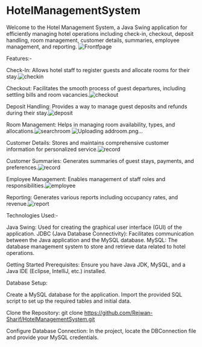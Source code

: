 # HotelManagementSystem

Welcome to the Hotel Management System, a Java Swing application for efficiently managing hotel operations including check-in, checkout, deposit handling, room management, customer details, summaries, employee management, and reporting.
![Frontfpage](https://github.com/Rejwan-Sharif/HotelManagementSystem/assets/32041388/b45dff5b-2d34-43fd-a855-d411dc8c9dbb)

Features:-

Check-In: Allows hotel staff to register guests and allocate rooms for their stay.![checkin](https://github.com/Rejwan-Sharif/HotelManagementSystem/assets/32041388/621bda73-f2ff-4e44-b002-8e8fe5fba72a)

Checkout: Facilitates the smooth process of guest departures, including settling bills and room vacancies.![checkout](https://github.com/Rejwan-Sharif/HotelManagementSystem/assets/32041388/8cadd77f-2019-4093-ba55-25cf3e65f64c)

Deposit Handling: Provides a way to manage guest deposits and refunds during their stay.![deposit](https://github.com/Rejwan-Sharif/HotelManagementSystem/assets/32041388/6bfaa66c-16e7-4fcf-98e3-ede97472a882)

Room Management: Helps in managing room availability, types, and allocations.![searchroom](https://github.com/Rejwan-Sharif/HotelManagementSystem/assets/32041388/b14ef8d8-9b0d-4c41-ae35-91acaa689c16)
![Uploading addroom.png…]()

Customer Details: Stores and maintains comprehensive customer information for personalized service.![record](https://github.com/Rejwan-Sharif/HotelManagementSystem/assets/32041388/9d6c1cd8-d6f0-4e95-85a1-f03a99608093)

Customer Summaries: Generates summaries of guest stays, payments, and preferences.![record](https://github.com/Rejwan-Sharif/HotelManagementSystem/assets/32041388/22706800-9c63-46c3-9180-7a641e3f8e21)

Employee Management: Enables management of staff roles and responsibilities.![employee](https://github.com/Rejwan-Sharif/HotelManagementSystem/assets/32041388/bb8f1744-a803-4be9-a53f-8dd375f2095d)

Reporting: Generates various reports including occupancy rates, and revenue.![report](https://github.com/Rejwan-Sharif/HotelManagementSystem/assets/32041388/00071af8-4ba8-4836-b5ff-96c31ff97c8c)

Technologies Used:-

Java Swing: Used for creating the graphical user interface (GUI) of the application. JDBC (Java Database Connectivity): Facilitates communication between the Java application and the MySQL database. MySQL: The database management system to store and retrieve data related to hotel operations.

Getting Started Prerequisites: Ensure you have Java JDK, MySQL, and a Java IDE (Eclipse, IntelliJ, etc.) installed.

Database Setup:

Create a MySQL database for the application. Import the provided SQL script to set up the required tables and initial data.

Clone the Repository: git clone https://github.com/Rejwan-Sharif/HotelManagementSystem.git

Configure Database Connection: In the project, locate the DBConnection file and provide your MySQL credentials.

